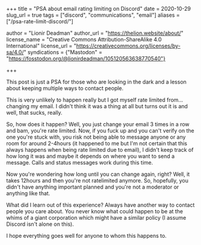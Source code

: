+++
title = "PSA about email rating limiting on Discord"
date = 2020-10-29
slug_url = true
tags = ["discord", "communications", "email"]
aliases = ["/psa-rate-limit-discord/"]

author = "Lionir Deadman"
author_url = "https://thelion.website/about/"
license_name = "Creative Commons Attribution-ShareAlike 4.0 International"
license_url = "https://creativecommons.org/licenses/by-sa/4.0/"
syndications = {"Mastodon" = "https://fosstodon.org/@lionirdeadman/105120563638770540"}

+++

This post is just a PSA for those who are looking in the dark and a lesson about keeping multiple ways to contact people.
<!--more-->
This is very unlikely to happen really but I got myself rate limited from... changing my email. I didn't think it was a thing at all
but turns out it is and well, that sucks, really.

So, how does it happen? Well, you just change your email 3 times in a row and bam, you're rate limited. Now, if you fuck up and you can't
verify on the one you're stuck with, you risk not being able to message anyone or any room for around 2-4hours (it happened to me but
I'm not certain that this always happens when being rate limited due to email), I didn't keep track of how long it was
and maybe it depends on where you want to send a message. Calls and status messages work during this time.

Now you're wondering how long until you can change again, right? Well, it takes 12hours and then you're not ratelimited anymore. So, hopefully, 
you didn't have anything important planned and you're not a moderator or anything like that.

What did I learn out of this experience? Always have another way to contact people you care about. You never know what could happen to be at the whims 
of a giant corporation which might have a similar policy (I assume Discord isn't alone on this).

I hope everything goes well for anyone to whom this happens to.

